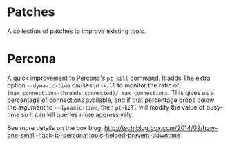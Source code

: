 Patches
==============

A collection of patches to improve existing tools.

Percona
=======

A quick improvement to Percona's `pt-kill` command. It adds The extra option `--dynamic-time` causes `pt-kill` to monitor the ratio of `(max_connections-threads_connected)/ max_connections`.  This gives us a percentage of connections available, and if that percentage drops below the argument to `--dynamic-time`, then `pt-kill` will modify the value of busy-time so it can kill queries more aggressively.

See more details on the box blog, http://tech.blog.box.com/2014/02/how-one-small-hack-to-percona-tools-helped-prevent-downtime


